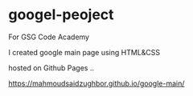# googel-peoject
For GSG Code Academy 

I created google main page using HTML&CSS

hosted on Github Pages ..

https://mahmoudsaidzughbor.github.io/google-main/
